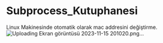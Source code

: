# Subprocess_Kutuphanesi
Linux Makinesinde otomatik olarak mac addresini değiştirme.
![Uploading Ekran görüntüsü 2023-11-15 201020.png…]()
